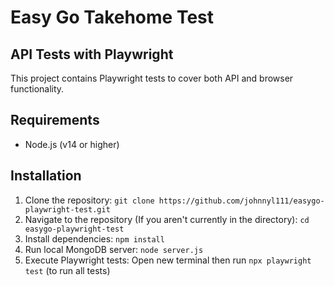 # Easy Go Takehome Test

## API Tests with Playwright

This project contains Playwright tests to cover both API and browser functionality.

## Requirements

- Node.js (v14 or higher)

## Installation

1. Clone the repository:
   `git clone https://github.com/johnnyl111/easygo-playwright-test.git`
2. Navigate to the repository (If you aren't currently in the directory): `cd easygo-playwright-test`
3. Install dependencies: `npm install`
4. Run local MongoDB server: `node server.js`
5. Execute Playwright tests: Open new terminal then run `npx playwright test` (to run all tests)
